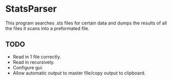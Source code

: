 StatsParser
=========

This program searches .sts files for certain data and dumps the results of all the files it scans into a preformated file.

TODO
----
- Read in 1 file correctly.
- Read in recursively.
- Configure gui.
- Allow automatic output to master file/copy output to clipboard.
